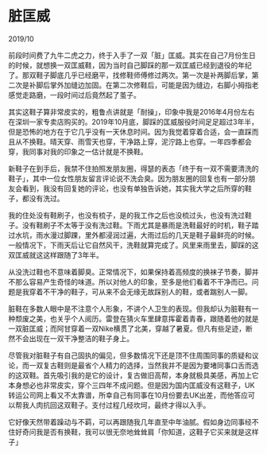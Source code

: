 <!--0-->
# 脏匡威
2019/10

前段时间费了九牛二虎之力，终于入手了一双「脏」匡威。其实在自己7月份生日的时候，就想换一双匡威鞋，因为当时自己脚踩的那一双匡威已经到退役的年纪了。那双鞋子脚底几乎已经磨平，找修鞋师傅修过两次。第一次是补两脚后掌，第二次是补脚后掌外加缝边加固。在第二次修鞋后，可能是因为缝边，右脚小拇指老感觉走路磨，一段时间过后竟然起了茧子。

其实这鞋子算非常皮实的，粗鲁点讲就是「耐操」，印象中我是2016年4月份左右在深圳一家专卖店购买的。2019年10月底，脚踩的匡威服役时间足足超过3年半，但是恐怖的地方在于它几乎没有一天休息时间。因为我觉着穿着合适，会一直踩而且从不换鞋。晴天穿、雨雪天也穿，干净路上穿，泥泞路上也穿。一年四季都会穿，我同事对我的印象之一估计就是不换鞋。

新鞋子在到手后，我禁不住拍照发朋友圈，得瑟的表态「终于有一双不需要清洗的鞋子」，其中一位女性朋友留言评论说不洗会臭。因为朋友圈的回复也有一部分朋友会看到，我没有回复她的评论，也没有单独告诉她，其实我大学之后所穿的鞋子，都没有洗过。

我的住处没有鞋刷子，也没有梳子，是的我工作之后也没梳过头，也没有洗过鞋子。没有鞋刷子不太等于没有洗过鞋。下雨尤其是暴雨是洗鞋最好的时机，鞋子踏过水坑，雨水漫过脚踝，里外都浸润过遍，大雨过后的几天是鞋子最鲜亮的时候。一般情况下，下雨天后让它自然风干，洗鞋就算完成了。风里来雨里去，脚踩的这双匡威就这这样跟随了3年半。

从没洗过鞋也不意味着脚臭。正常情况下，如果保持着高频度的换袜子节奏，脚并不那么容易产生奇怪的味道。所以对他人的印象，至多是他们看着不干净而已。问题是我穿着不干净的鞋子，可从来不会无缘无故踩别人的鞋，或者踹别人一脚。

脏鞋在多数人眼中是不注意个人形象，不讲个人卫生的表现。但我却认为脏鞋有一种颓废之美，也关乎个人阅历。雷登在猜火车里肆意挥霍着青春，跟随着他的就是一双脏匡威；而阿甘穿着一双Nike横贯了北美，穿越了暑夏。但凡有些足迹，断然不会出现在一双干净整洁的鞋子身上。

尽管我对脏鞋子有自己固执的偏见，但多数情况下还是顶不住周围同事的质疑和议论，而一双复古鞋则是最省个人精力的选择，当然我并不是因为要堵同事口舌而选的这双鞋。首先吸引我的是它的设计，复古做旧高帮，本身就极具美感，再加上它本身想必也非常皮实，穿个三四年不成问题。但是因为国内匡威没有这鞋子，UK转运公司网上看又不太靠谱，所幸自己有同事在10月份要去UK出差，而他答应可以帮我人肉抗回这双鞋子。支付过程几经坎坷，最终才得以入手。

它好像天然带着躁动与不羁，可以再跟随我几年直至中年油腻。假如身边同事经不住好奇问我是否有换鞋，我可以很无奈地耸耸肩「你知道，这鞋子它买来就是这样子」